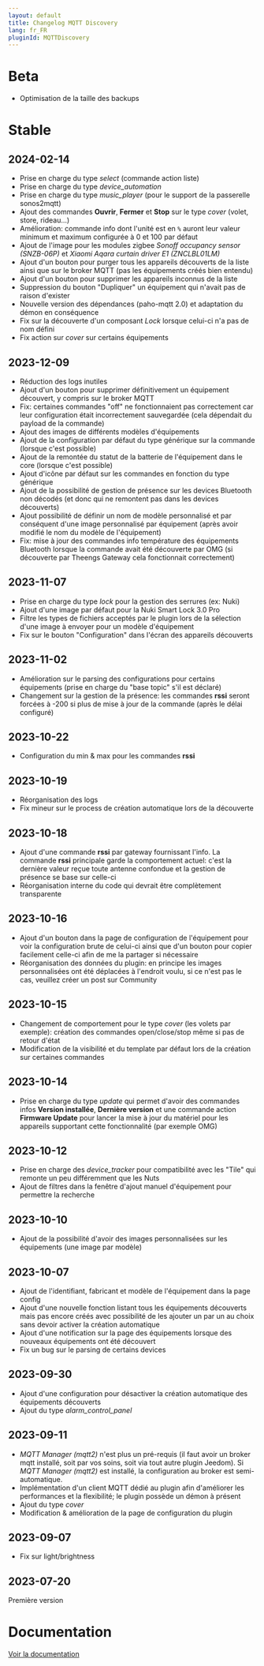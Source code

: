 ```yaml
---
layout: default
title: Changelog MQTT Discovery
lang: fr_FR
pluginId: MQTTDiscovery
---
```


# Beta

- Optimisation de la taille des backups

# Stable

## 2024-02-14

- Prise en charge du type *select* (commande action liste)
- Prise en charge du type *device_automation*
- Prise en charge du type *music_player* (pour le support de la passerelle sonos2mqtt)
- Ajout des commandes **Ouvrir**, **Fermer** et **Stop** sur le type *cover* (volet, store, rideau...)
- Amélioration: commande info dont l'unité est en `%` auront leur valeur minimum et maximum configurée à 0 et 100 par défaut
- Ajout de l'image pour les modules zigbee *Sonoff occupancy sensor (SNZB-06P)* et *Xiaomi Aqara curtain driver E1 (ZNCLBL01LM)*
- Ajout d'un bouton pour purger tous les appareils découverts de la liste ainsi que sur le broker MQTT (pas les équipements créés bien entendu)
- Ajout d'un bouton pour supprimer les appareils inconnus de la liste
- Suppression du bouton "Dupliquer" un équipement qui n'avait pas de raison d'exister
- Nouvelle version des dépendances (paho-mqtt 2.0) et adaptation du démon en conséquence
- Fix sur la découverte d'un composant *Lock* lorsque celui-ci n'a pas de nom défini
- Fix action sur *cover* sur certains équipements

## 2023-12-09

- Réduction des logs inutiles
- Ajout d'un bouton pour supprimer définitivement un équipement découvert, y compris sur le broker MQTT
- Fix: certaines commandes "off" ne fonctionnaient pas correctement car leur configuration était incorrectement sauvegardée (cela dépendait du payload de la commande)
- Ajout des images de différents modèles d'équipements
- Ajout de la configuration par défaut du type générique sur la commande (lorsque c'est possible)
- Ajout de la remontée du statut de la batterie de l'équipement dans le core (lorsque c'est possible)
- Ajout d'icône par défaut sur les commandes en fonction du type générique
- Ajout de la possibilité de gestion de présence sur les devices Bluetooth non décodés (et donc qui ne remontent pas dans les devices découverts)
- Ajout possibilité de définir un nom de modèle personnalisé et par conséquent d'une image personnalisé par équipement (après avoir modifié le nom du modèle de l'équipement)
- Fix: mise à jour des commandes info température des équipements Bluetooth lorsque la commande avait été découverte par OMG (si découverte par Theengs Gateway cela fonctionnait correctement)

## 2023-11-07

- Prise en charge du type *lock* pour la gestion des serrures (ex: Nuki)
- Ajout d'une image par défaut pour la Nuki Smart Lock 3.0 Pro
- Filtre les types de fichiers acceptés par le plugin lors de la sélection d'une image à envoyer pour un modèle d'équipement
- Fix sur le bouton "Configuration" dans l'écran des appareils découverts

## 2023-11-02

- Amélioration sur le parsing des configurations pour certains équipements (prise en charge du "base topic" s'il est déclaré)
- Changement sur la gestion de la présence: les commandes **rssi** seront forcées à -200 si plus de mise à jour de la commande (après le délai configuré)

## 2023-10-22

- Configuration du min & max pour les commandes **rssi**

## 2023-10-19

- Réorganisation des logs
- Fix mineur sur le process de création automatique lors de la découverte

## 2023-10-18

- Ajout d'une commande **rssi** par gateway fournissant l'info. La commande **rssi** principale garde la comportement actuel: c'est la dernière valeur reçue toute antenne confondue et la gestion de présence se base sur celle-ci
- Réorganisation interne du code qui devrait être complètement transparente

## 2023-10-16

- Ajout d'un bouton dans la page de configuration de l'équipement pour voir la configuration brute de celui-ci ainsi que d'un bouton pour copier facilement celle-ci afin de me la partager si nécessaire
- Réorganisation des données du plugin: en principe les images personnalisées ont été déplacées à l'endroit voulu, si ce n'est pas le cas, veuillez créer un post sur Community

## 2023-10-15

- Changement de comportement pour le type *cover* (les volets par exemple): création des commandes open/close/stop même si pas de retour d'état
- Modification de la visibilité et du template par défaut lors de la création sur certaines commandes

## 2023-10-14

- Prise en charge du type *update* qui permet d'avoir des commandes infos **Version installée**, **Dernière version** et une commande action **Firmware Update** pour lancer la mise à jour du matériel pour les appareils supportant cette fonctionnalité (par exemple OMG)

## 2023-10-12

- Prise en charge des *device_tracker* pour compatibilité avec les "Tile" qui remonte un peu différemment que les Nuts
- Ajout de filtres dans la fenêtre d'ajout manuel d'équipement pour permettre la recherche

## 2023-10-10

- Ajout de la possibilité d'avoir des images personnalisées sur les équipements (une image par modèle)

## 2023-10-07

- Ajout de l'identifiant, fabricant et modèle de l'équipement dans la page config
- Ajout d'une nouvelle fonction listant tous les équipements découverts mais pas encore créés avec possibilité de les ajouter un par un au choix sans devoir activer la création automatique
- Ajout d'une notification sur la page des équipements lorsque des nouveaux équipements ont été découvert
- Fix un bug sur le parsing de certains devices

## 2023-09-30

- Ajout d'une configuration pour désactiver la création automatique des équipements découverts
- Ajout du type *alarm_control_panel*

## 2023-09-11

- *MQTT Manager (mqtt2)* n'est plus un pré-requis (il faut avoir un broker mqtt installé, soit par vos soins, soit via tout autre plugin Jeedom). Si *MQTT Manager (mqtt2)* est installé, la configuration au broker est semi-automatique.
- Implémentation d'un client MQTT dédié au plugin afin d'améliorer les performances et la flexibilité; le plugin possède un démon à présent
- Ajout du type *cover*
- Modification & amélioration de la page de configuration du plugin

## 2023-09-07

- Fix sur light/brightness

## 2023-07-20

Première version

# Documentation

[Voir la documentation]({{site.baseurl}}/{{page.pluginId}}/{{page.lang}})
